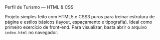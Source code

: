 Perfil de Turismo — HTML & CSS

Projeto simples feito com HTML5 e CSS3 puros para treinar estrutura de página e estilos básicos (layout, espaçamento e tipografia). Ideal como primeiro exercício de front-end. Para visualizar, basta abrir o arquivo `index.html` no navegador.
